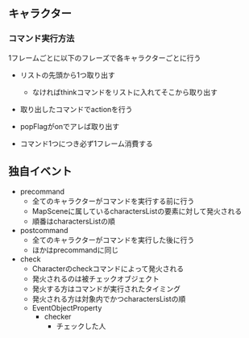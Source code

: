 ## キャラクター

### コマンド実行方法

1フレームごとに以下のフレーズで各キャラクターごとに行う

* リストの先頭から1つ取り出す
	* なければthinkコマンドをリストに入れてそこから取り出す
* 取り出したコマンドでactionを行う
* popFlagがonでアレば取り出す

* コマンド1つにつき必ず1フレーム消費する

## 独自イベント

* precommand
	* 全てのキャラクターがコマンドを実行する前に行う
	* MapSceneに属しているcharactersListの要素に対して発火される
	* 順番はcharactersListの順
* postcommand
	* 全てのキャラクターがコマンドを実行した後に行う
	* ほかはprecommandに同じ
* check
	* Characterのcheckコマンドによって発火される
	* 発火されるのは被チェックオブジェクト
	* 発火する方はコマンドが実行されたタイミング
	* 発火される方は対象内でかつcharactersListの順
	* EventObjectProperty
		+ checker
			+ チェックした人
